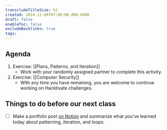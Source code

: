```yaml
---
transcludeTitleSize: h2
created: 2024-11-08T07:00:00.000-0400
draft: false
enableToc: false
excludeBacklinks: true
tags:
---
```

## Agenda
1. Exercise: [[Plans, Patterns, and Iteration]]
	- Work with your randomly assigned partner to complete this activity.
2. Exercise: [[Computer Security]]
	- With any time you have remaining, you are welcome to continue working on Hacktivate challenges.
	  
## Things to do before our next class
- [ ] Make a portfolio post [on Notion](https://notion.so) and summarize what you've learned today about patterning, iteration, and loops.